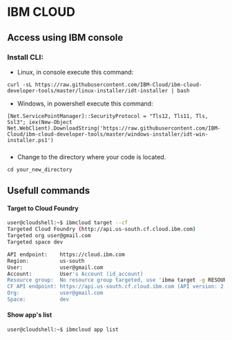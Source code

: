 # IBM CLOUD

## Access using IBM console

### Install CLI:
- Linux, in console execute this command:
```
curl -sL https://raw.githubusercontent.com/IBM-Cloud/ibm-cloud-developer-tools/master/linux-installer/idt-installer | bash
```
- Windows, in powershell execute this command:
```
[Net.ServicePointManager]::SecurityProtocol = "Tls12, Tls11, Tls, Ssl3"; iex(New-Object Net.WebClient).DownloadString('https://raw.githubusercontent.com/IBM-Cloud/ibm-cloud-developer-tools/master/windows-installer/idt-win-installer.ps1')
```
### 

- Change to the directory where your code is located.
```
cd your_new_directory
```
## Usefull commands

#### Target to Cloud Foundry
```bash
user@cloudshell:~$ ibmcloud target --cf
Targeted Cloud Foundry (http://api.us-south.cf.cloud.ibm.com)
Targeted org user@gmail.com
Targeted space dev

API endpoint:    https://cloud.ibm.com
Region:          us-south
User:            user@gmail.com
Account:         User's Account (id_account)
Resource group:  No resource group targeted, use 'ibma target -g RESOURCE_GROUP'
CF API endpoint: https://api.us-south.cf.cloud.ibm.com (API version: 2.153.0)
Org:             user@gmail.com
Space:           dev
```

#### Show app's list
```bash
user@cloudshell:~$ ibmcloud app list
```
